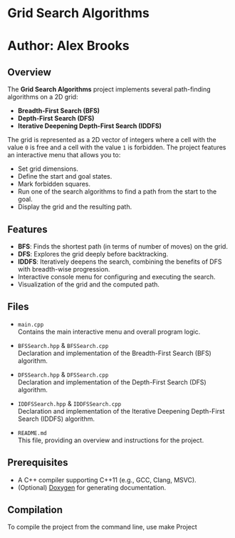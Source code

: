 # Grid Search Algorithms
# Author: Alex Brooks
## Overview

The **Grid Search Algorithms** project implements several path-finding algorithms on a 2D grid:
- **Breadth-First Search (BFS)**
- **Depth-First Search (DFS)**
- **Iterative Deepening Depth-First Search (IDDFS)**

The grid is represented as a 2D vector of integers where a cell with the value `0` is free and a cell with the value `1` is forbidden. The project features an interactive menu that allows you to:
- Set grid dimensions.
- Define the start and goal states.
- Mark forbidden squares.
- Run one of the search algorithms to find a path from the start to the goal.
- Display the grid and the resulting path.

## Features

- **BFS**: Finds the shortest path (in terms of number of moves) on the grid.
- **DFS**: Explores the grid deeply before backtracking.
- **IDDFS**: Iteratively deepens the search, combining the benefits of DFS with breadth-wise progression.
- Interactive console menu for configuring and executing the search.
- Visualization of the grid and the computed path.

## Files

- `main.cpp`  
  Contains the main interactive menu and overall program logic.
  
- `BFSSearch.hpp` & `BFSSearch.cpp`  
  Declaration and implementation of the Breadth-First Search (BFS) algorithm.
  
- `DFSSearch.hpp` & `DFSSearch.cpp`  
  Declaration and implementation of the Depth-First Search (DFS) algorithm.
  
- `IDDFSSearch.hpp` & `IDDFSSearch.cpp`  
  Declaration and implementation of the Iterative Deepening Depth-First Search (IDDFS) algorithm.
  
- `README.md`  
  This file, providing an overview and instructions for the project.

## Prerequisites

- A C++ compiler supporting C++11 (e.g., GCC, Clang, MSVC).
- (Optional) [Doxygen](https://www.doxygen.nl/index.html) for generating documentation.

## Compilation

To compile the project from the command line, use make Project


